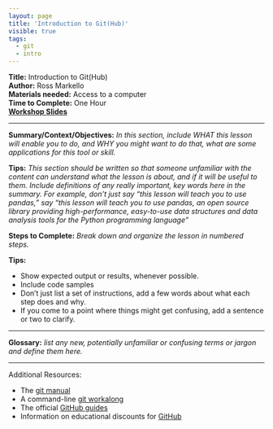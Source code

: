 ```yaml
---
layout: page
title: 'Introduction to Git(Hub)'
visible: true
tags:
  - git
  - intro
---
```


**Title:** Introduction to Git(Hub)  
**Author:** Ross Markello  
**Materials needed:** Access to a computer  
**Time to Complete:** One Hour  
[**Workshop Slides**](https://github.com/emdupre/studyGroup/blob/gh-pages/lessons/git/intro/intro_to_git_markello.pdf)  

---



**Summary/Context/Objectives:** *In this section, include WHAT this lesson will enable you to do, and WHY you might want to do that, what are some applications for this tool or skill.* 

**Tips:**
*This section should be written so that someone unfamiliar with the content can understand what the lesson is about, and if it will be useful to them. 
Include definitions of any really important, key words here in the summary. For example, don’t just say “this lesson will teach you to use pandas,” say “this lesson will teach you to use pandas, an open source library providing high-performance, easy-to-use data structures and data analysis tools for the Python programming language”* 

**Steps to Complete:** *Break down and organize the lesson in numbered steps.*   

**Tips:** 
* Show expected output or results, whenever possible. 
* Include code samples
* Don’t just list a set of instructions, add a few words about what each step does and why.
* If you come to a point where things might get confusing, add a sentence or two to clarify.

---

**Glossary:** *list any new, potentially unfamiliar or confusing terms or jargon and define them here.*

---

Additional Resources: 
* The [git manual](https://git-scm.com/book/en/v2)
* A command-line [git workalong](https://try.github.io/)
* The official [GitHub guides](https://guides.github.com/)
* Information on educational discounts for [GitHub](https://education.github.com) 
